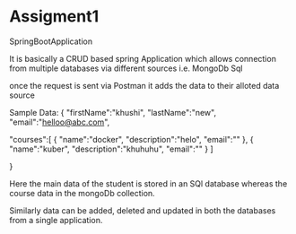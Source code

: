 # Assigment1
SpringBootApplication

It is basically a CRUD based spring Application which allows connection from multiple databases via different sources i.e. 
MongoDb
Sql

once the request is sent via Postman it adds the data to their alloted data source

Sample Data:
{
  "firstName":"khushi",
  "lastName":"new",
  "email":"helloo@abc.com",

  "courses":[
      {
          "name":"docker",
          "description":"helo",
          "email":""
      },
      {
          "name":"kuber",
          "description":"khuhuhu",
          "email":""
      }
      ]

}


Here the main data of the student is stored in an SQl database whereas the course data in the mongoDb collection.

Similarly data can be added, deleted and updated in both the databases from a single application.
